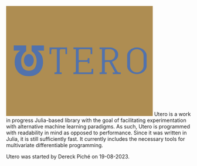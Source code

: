<img src="docs/UteroLogoV3.png" alt="Utero Logo" width="400"/>
Utero is a work in progress Julia-based library with the goal of facilitating experimentation with alternative machine learning paradigms. As such, Utero is programmed with readability in mind as opposed to performance. Since it was written in Julia, it is still sufficiently fast. It currently includes the necessary tools for multivariate differentiable programming. 

Utero was started by Dereck Piché on 19-08-2023.
